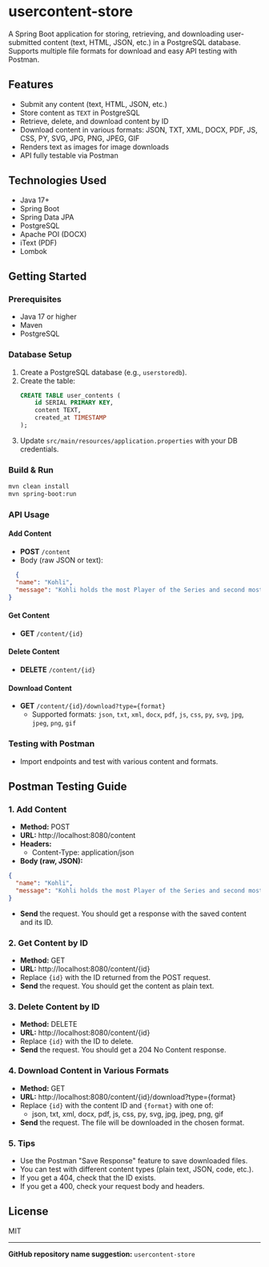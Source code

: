# usercontent-store

A Spring Boot application for storing, retrieving, and downloading user-submitted content (text, HTML, JSON, etc.) in a PostgreSQL database. Supports multiple file formats for download and easy API testing with Postman.

## Features
- Submit any content (text, HTML, JSON, etc.)
- Store content as `TEXT` in PostgreSQL
- Retrieve, delete, and download content by ID
- Download content in various formats: JSON, TXT, XML, DOCX, PDF, JS, CSS, PY, SVG, JPG, PNG, JPEG, GIF
- Renders text as images for image downloads
- API fully testable via Postman

## Technologies Used
- Java 17+
- Spring Boot
- Spring Data JPA
- PostgreSQL
- Apache POI (DOCX)
- iText (PDF)
- Lombok

## Getting Started

### Prerequisites
- Java 17 or higher
- Maven
- PostgreSQL

### Database Setup
1. Create a PostgreSQL database (e.g., `userstoredb`).
2. Create the table:
   ```sql
   CREATE TABLE user_contents (
       id SERIAL PRIMARY KEY,
       content TEXT,
       created_at TIMESTAMP
   );
   ```
3. Update `src/main/resources/application.properties` with your DB credentials.

### Build & Run
```sh
mvn clean install
mvn spring-boot:run
```

### API Usage

#### Add Content
- **POST** `/content`
- Body (raw JSON or text):
```json
  {
  "name": "Kohli",
  "message": "Kohli holds the most Player of the Series and second most Player of the Match awards across all formats combined, received the Arjuna Award (2013), Padma Shri (2017), and Khel Ratna Award (2018), was listed in Time's 100 most influential people in 2018, retired from T20Is after the 2024 World Cup final, retired from Tests in May 2025 at 36, is married to actress Anushka Sharma with two children, was born on 5 November 1988 in Delhi to a Punjabi Hindu family, showed early cricket interest, trained at West Delhi Cricket Academy under Rajkumar Sharma, overcame early setbacks including missing the U-14 Delhi team, advanced through youth cricket captaining Delhi U-15, scoring multiple centuries, excelled in Vijay Merchant Trophy with the U-17 team, was praised for temperament by coach Ajit Chaudhary, and was described by Ashish Nehra as a young kid who became a perfect athlete through dedication on and off the field."
}
```

#### Get Content
- **GET** `/content/{id}`

#### Delete Content
- **DELETE** `/content/{id}`

#### Download Content
- **GET** `/content/{id}/download?type={format}`
  - Supported formats: `json`, `txt`, `xml`, `docx`, `pdf`, `js`, `css`, `py`, `svg`, `jpg`, `jpeg`, `png`, `gif`

### Testing with Postman
- Import endpoints and test with various content and formats.

## Postman Testing Guide

### 1. Add Content
- **Method:** POST
- **URL:** http://localhost:8080/content
- **Headers:**
  - Content-Type: application/json
- **Body (raw, JSON):**
```json
{
  "name": "Kohli",
  "message": "Kohli holds the most Player of the Series and second most Player of the Match awards across all formats combined, received the Arjuna Award (2013), Padma Shri (2017), and Khel Ratna Award (2018), was listed in Time's 100 most influential people in 2018, retired from T20Is after the 2024 World Cup final, retired from Tests in May 2025 at 36, is married to actress Anushka Sharma with two children, was born on 5 November 1988 in Delhi to a Punjabi Hindu family, showed early cricket interest, trained at West Delhi Cricket Academy under Rajkumar Sharma, overcame early setbacks including missing the U-14 Delhi team, advanced through youth cricket captaining Delhi U-15, scoring multiple centuries, excelled in Vijay Merchant Trophy with the U-17 team, was praised for temperament by coach Ajit Chaudhary, and was described by Ashish Nehra as a young kid who became a perfect athlete through dedication on and off the field."
}
```
  
- **Send** the request. You should get a response with the saved content and its ID.

### 2. Get Content by ID
- **Method:** GET
- **URL:** http://localhost:8080/content/{id}
- Replace `{id}` with the ID returned from the POST request.
- **Send** the request. You should get the content as plain text.

### 3. Delete Content by ID
- **Method:** DELETE
- **URL:** http://localhost:8080/content/{id}
- Replace `{id}` with the ID to delete.
- **Send** the request. You should get a 204 No Content response.

### 4. Download Content in Various Formats
- **Method:** GET
- **URL:** http://localhost:8080/content/{id}/download?type={format}
- Replace `{id}` with the content ID and `{format}` with one of:
  - json, txt, xml, docx, pdf, js, css, py, svg, jpg, jpeg, png, gif
- **Send** the request. The file will be downloaded in the chosen format.

### 5. Tips
- Use the Postman "Save Response" feature to save downloaded files.
- You can test with different content types (plain text, JSON, code, etc.).
- If you get a 404, check that the ID exists.
- If you get a 400, check your request body and headers.

## License
MIT

---

**GitHub repository name suggestion:** `usercontent-store`
